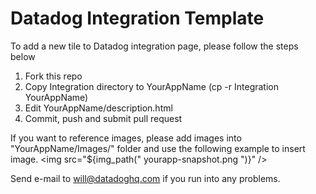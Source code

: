 # Datadog Integration Template

To add a new tile to Datadog integration page, please follow the steps below

1. Fork this repo
2. Copy Integration directory to YourAppName (cp -r Integration YourAppName)
3. Edit YourAppName/description.html
4. Commit, push and submit pull request

If you want to reference images, please add images into "YourAppName/Images/" folder and use the following example to insert image.
<img src="${img_path(" yourapp-snapshot.png ")}" />

Send e-mail to will@datadoghq.com if you run into any problems.